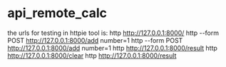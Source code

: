 # api_remote_calc
the urls for testing in httpie tool is:
http http://127.0.0.1:8000/
 http --form POST http://127.0.0.1:8000/add number=1
 http --form POST http://127.0.0.1:8000/add number=1
 http http://127.0.0.1:8000/result
 http http://127.0.0.1:8000/clear
 http http://127.0.0.1:8000/result
